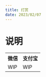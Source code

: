 ```yaml
---
title: 打赏
date: 2023/02/07
---
```


# 说明

<table align="center">
    <tr>
        <th>微信</th>
        <th>支付宝</th>
    </tr>
    <tr>
        <td>WIP</td>
        <td>WIP</td>
    </tr>
</table>
